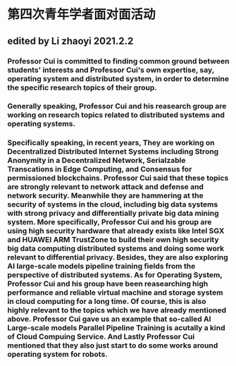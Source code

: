 # 第四次青年学者面对面活动
## edited by Li zhaoyi 2021.2.2
### Professor Cui is committed to finding common ground between students' interests and Professor Cui's own expertise, say, operating system and distributed system, in order to determine the specific research topics of their group.
### Generally speaking, Professor Cui and his reasearch group are working on research topics related to distributed systems and operating systems.
### Specifically speaking, in recent years, They are working on Decentralized Distributed Internet Systems including Strong Anonymity in a Decentralized Network, Serialzable Transcations in Edge Computing, and Consensus for permissioned blockchains. Professor Cui said that these topics are strongly relevant to network attack and defense and network security. Meanwhile they are hammering at the security of systems in the cloud, including big data systems with strong privacy and differentially private big data mining system. More specifically, Professor Cui and his group are using high security hardware that already exists like Intel SGX and HUAWEI ARM TrustZone to build their own high security big data computing distributed systems and doing some work relevant to differential privacy. Besides, they are also exploring AI large-scale models pipeline training fields from the perspective of distributed systems. As for Operating System, Professor Cui and his group have been reasearching high performance and reliable virtual machine and storage system in cloud computing for a long time. Of course, this is also highly relevant to the topics which we have already mentioned above. Professor Cui gave us an example that so-called AI Large-scale models Parallel Pipeline Training is acutally a kind of Cloud Compuing Service. And Lastly Professor Cui mentioned that they also just start to do some works around operating system for robots.
